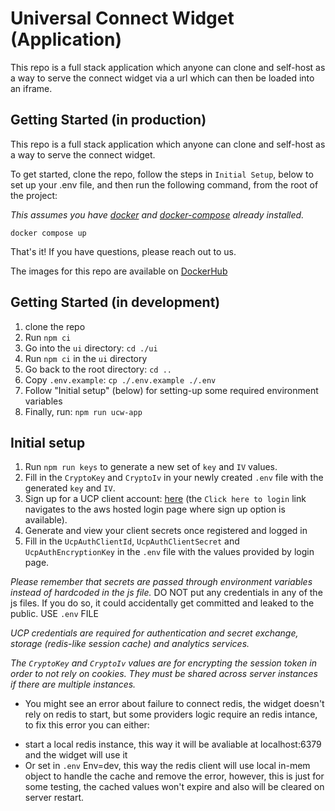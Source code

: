 # Universal Connect Widget (Application)

This repo is a full stack application which anyone can clone and self-host as a way to serve the connect widget via a url which can then be loaded into an iframe.

## Getting Started (in production)

This repo is a full stack application which anyone can clone and self-host as a way to serve the connect widget.

To get started, clone the repo, follow the steps in `Initial Setup`, below to set up your .env file, and then run the following command, from the root of the project:

*This assumes you have [docker](https://docs.docker.com/get-docker/) and [docker-compose](https://docs.docker.com/compose/install/) already installed.*
```
docker compose up
```

That's it! If you have questions, please reach out to us.

The images for this repo are available on [DockerHub](https://hub.docker.com/repositories/universalconnectfoundation)

## Getting Started (in development)
1. clone the repo
2. Run `npm ci`
3. Go into the `ui` directory: `cd ./ui`
4. Run `npm ci` in the `ui` directory
5. Go back to the root directory: `cd ..`
6. Copy `.env.example`: `cp ./.env.example ./.env`
7. Follow "Initial setup" (below) for setting-up some required environment variables
8. Finally, run: `npm run ucw-app`

## Initial setup
1. Run `npm run keys` to generate a new set of `key` and `IV` values.
2. Fill in the `CryptoKey` and `CryptoIv` in your newly created `.env` file with the generated `key` and `IV`.
3. Sign up for a UCP client account: [here](https://login.universalconnectproject.org/) (the `Click here to login` link navigates to the aws hosted login page where sign up option is available).
4. Generate and view your client secrets once registered and logged in
5. Fill in the `UcpAuthClientId`, `UcpAuthClientSecret` and `UcpAuthEncryptionKey` in the `.env` file with the values provided by login page.

*Please remember that secrets are passed through environment variables instead of hardcoded in the js file.*
DO NOT put any credentials in any of the js files. If you do so, it could accidentally get committed and leaked to the public.
USE `.env` FILE

*UCP credentials are required for authentication and secret exchange, storage (redis-like session cache) and analytics services.*

*The `CryptoKey` and `CryptoIv` values are for encrypting the session token in order to not rely on cookies. They must be shared across server instances if there are multiple instances.*

* You might see an error about failure to connect redis, the widget doesn't rely on redis to start, but some providers logic require an redis intance, to fix this error you can either: 
- start a local redis instance, this way it will be avaliable at localhost:6379 and the widget will use it
- Or set in `.env` Env=dev, this way the redis client will use local in-mem object to handle the cache and remove the error, however, this is just for some testing, the cached values won't expire and also will be cleared on server restart. 
